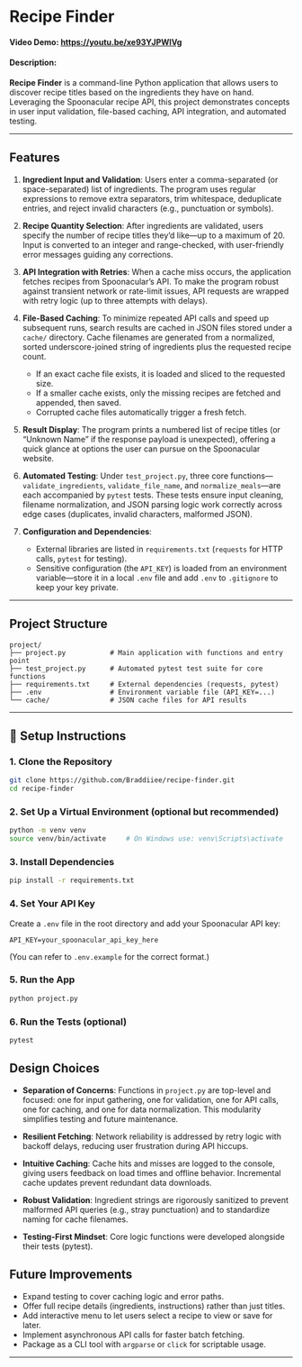 # Recipe Finder

#### Video Demo: <https://youtu.be/xe93YJPWlVg>

#### Description:

**Recipe Finder** is a command-line Python application that allows users to discover recipe titles based on the ingredients they have on hand. Leveraging the Spoonacular recipe API, this project demonstrates concepts in user input validation, file-based caching, API integration, and automated testing.

---

## Features

1. **Ingredient Input and Validation**:
   Users enter a comma-separated (or space-separated) list of ingredients. The program uses regular expressions to remove extra separators, trim whitespace, deduplicate entries, and reject invalid characters (e.g., punctuation or symbols).

2. **Recipe Quantity Selection**:
   After ingredients are validated, users specify the number of recipe titles they’d like—up to a maximum of 20. Input is converted to an integer and range-checked, with user-friendly error messages guiding any corrections.

3. **API Integration with Retries**:
   When a cache miss occurs, the application fetches recipes from Spoonacular’s API. To make the program robust against transient network or rate-limit issues, API requests are wrapped with retry logic (up to three attempts with delays).

4. **File-Based Caching**:
   To minimize repeated API calls and speed up subsequent runs, search results are cached in JSON files stored under a `cache/` directory. Cache filenames are generated from a normalized, sorted underscore-joined string of ingredients plus the requested recipe count.

   * If an exact cache file exists, it is loaded and sliced to the requested size.
   * If a smaller cache exists, only the missing recipes are fetched and appended, then saved.
   * Corrupted cache files automatically trigger a fresh fetch.

5. **Result Display**:
   The program prints a numbered list of recipe titles (or “Unknown Name” if the response payload is unexpected), offering a quick glance at options the user can pursue on the Spoonacular website.

6. **Automated Testing**:
   Under `test_project.py`, three core functions—`validate_ingredients`, `validate_file_name`, and `normalize_meals`—are each accompanied by `pytest` tests. These tests ensure input cleaning, filename normalization, and JSON parsing logic work correctly across edge cases (duplicates, invalid characters, malformed JSON).

7. **Configuration and Dependencies**:

   * External libraries are listed in `requirements.txt` (`requests` for HTTP calls, `pytest` for testing).
   * Sensitive configuration (the `API_KEY`) is loaded from an environment variable—store it in a local `.env` file and add `.env` to `.gitignore` to keep your key private.

---

## Project Structure

```
project/
├── project.py           # Main application with functions and entry point
├── test_project.py      # Automated pytest test suite for core functions
├── requirements.txt     # External dependencies (requests, pytest)
├── .env                 # Environment variable file (API_KEY=...) 
└── cache/               # JSON cache files for API results
```

---

## 🚀 Setup Instructions

### 1. Clone the Repository

```bash
git clone https://github.com/Braddiiee/recipe-finder.git
cd recipe-finder
```

### 2. Set Up a Virtual Environment (optional but recommended)

```bash
python -m venv venv
source venv/bin/activate     # On Windows use: venv\Scripts\activate
```

### 3. Install Dependencies

```bash
pip install -r requirements.txt
```

### 4. Set Your API Key

Create a `.env` file in the root directory and add your Spoonacular API key:

```env
API_KEY=your_spoonacular_api_key_here
```

(You can refer to `.env.example` for the correct format.)

### 5. Run the App

```bash
python project.py
```

### 6. Run the Tests (optional)

```bash
pytest
```


## Design Choices

* **Separation of Concerns**:
  Functions in `project.py` are top-level and focused: one for input gathering, one for validation, one for API calls, one for caching, and one for data normalization. This modularity simplifies testing and future maintenance.

* **Resilient Fetching**:
  Network reliability is addressed by retry logic with backoff delays, reducing user frustration during API hiccups.

* **Intuitive Caching**:
  Cache hits and misses are logged to the console, giving users feedback on load times and offline behavior. Incremental cache updates prevent redundant data downloads.

* **Robust Validation**:
  Ingredient strings are rigorously sanitized to prevent malformed API queries (e.g., stray punctuation) and to standardize naming for cache filenames.

* **Testing-First Mindset**:
  Core logic functions were developed alongside their tests (pytest). 


## Future Improvements

* Expand testing to cover caching logic and error paths.
* Offer full recipe details (ingredients, instructions) rather than just titles.
* Add interactive menu to let users select a recipe to view or save for later.
* Implement asynchronous API calls for faster batch fetching.
* Package as a CLI tool with `argparse` or `click` for scriptable usage.

---


